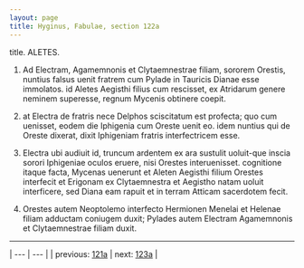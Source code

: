 ```yaml
---
layout: page
title: Hyginus, Fabulae, section 122a
---
```


title. ALETES.



1. Ad Electram, Agamemnonis et Clytaemnestrae filiam, sororem Orestis, nuntius falsus uenit fratrem cum Pylade in Tauricis Dianae esse immolatos. id Aletes Aegisthi filius cum rescisset, ex Atridarum genere neminem superesse, regnum Mycenis obtinere coepit.



2. at Electra de fratris nece Delphos sciscitatum est profecta; quo cum uenisset, eodem die Iphigenia cum Oreste uenit eo. idem nuntius qui de Oreste dixerat, dixit Iphigeniam fratris interfectricem esse.



3. Electra ubi audiuit id, truncum ardentem ex ara sustulit uoluit-que inscia sorori Iphigeniae oculos eruere, nisi Orestes interuenisset. cognitione itaque facta, Mycenas uenerunt et Aleten Aegisthi filium Orestes interfecit et Erigonam ex Clytaemnestra et Aegistho natam uoluit interficere, sed Diana eam rapuit et in terram Atticam sacerdotem fecit.



4. Orestes autem Neoptolemo interfecto Hermionen Menelai et Helenae filiam adductam coniugem duxit; Pylades autem Electram Agamemnonis et Clytaemnestrae filiam duxit.



---

| --- | --- |
| previous: [121a](../121a/) | next: [123a](../123a/) |